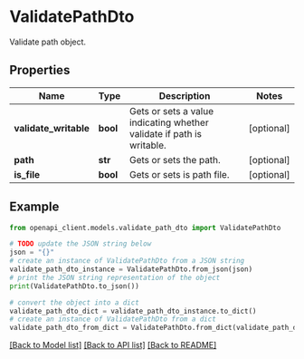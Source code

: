 # ValidatePathDto

Validate path object.

## Properties

Name | Type | Description | Notes
------------ | ------------- | ------------- | -------------
**validate_writable** | **bool** | Gets or sets a value indicating whether validate if path is writable. | [optional] 
**path** | **str** | Gets or sets the path. | [optional] 
**is_file** | **bool** | Gets or sets is path file. | [optional] 

## Example

```python
from openapi_client.models.validate_path_dto import ValidatePathDto

# TODO update the JSON string below
json = "{}"
# create an instance of ValidatePathDto from a JSON string
validate_path_dto_instance = ValidatePathDto.from_json(json)
# print the JSON string representation of the object
print(ValidatePathDto.to_json())

# convert the object into a dict
validate_path_dto_dict = validate_path_dto_instance.to_dict()
# create an instance of ValidatePathDto from a dict
validate_path_dto_from_dict = ValidatePathDto.from_dict(validate_path_dto_dict)
```
[[Back to Model list]](../README.md#documentation-for-models) [[Back to API list]](../README.md#documentation-for-api-endpoints) [[Back to README]](../README.md)



